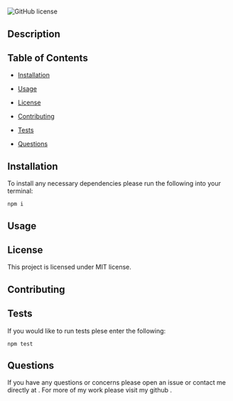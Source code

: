 # 
  ![GitHub license](https://img.shields.io/badge/License-MIT-yellow.svg)

  ## Description

  

  ## Table of Contents

  * [Installation](#installation)

  * [Usage](#usage)
  
  * [License](#license) 

  * [Contributing](#Contributing)

  * [Tests](#tests)

  * [Questions](#questions)

  ## Installation

  To install any necessary dependencies please run the following into your terminal:

  ```
  npm i
  ```

  ## Usage

  

  ## License

This project is licensed under MIT license.

  ## Contributing

  

  ## Tests

  If you would like to run tests plese enter the following:

  ```
  npm test
  ```

  ## Questions

  If you have any questions or concerns please open an issue or contact me directly at .
  For more of my work please visit my github [](https://github.com//).
